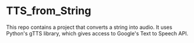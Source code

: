 # TTS_from_String
This repo contains a project that converts a string into audio. It uses Python's gTTS library, which gives access to Google's Text to Speech API.
